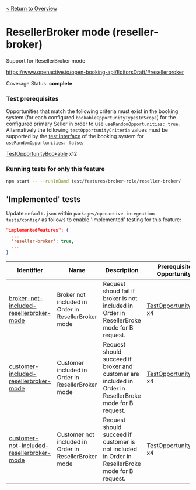 [< Return to Overview](../../README.md)
# ResellerBroker mode (reseller-broker)

Support for ResellerBroker mode


https://www.openactive.io/open-booking-api/EditorsDraft/#resellerbroker

Coverage Status: **complete**
### Test prerequisites
Opportunities that match the following criteria must exist in the booking system (for each configured `bookableOpportunityTypesInScope`) for the configured primary Seller in order to use `useRandomOpportunities: true`. Alternatively the following `testOpportunityCriteria` values must be supported by the [test interface](https://openactive.io/test-interface/) of the booking system for `useRandomOpportunities: false`.

[TestOpportunityBookable](https://openactive.io/test-interface#TestOpportunityBookable) x12


### Running tests for only this feature

```bash
npm start -- --runInBand test/features/broker-role/reseller-broker/
```



## 'Implemented' tests

Update `default.json` within `packages/openactive-integration-tests/config/` as follows to enable 'Implemented' testing for this feature:

```json
"implementedFeatures": {
  ...
  "reseller-broker": true,
  ...
}
```

| Identifier | Name | Description | Prerequisites per Opportunity Type |
|------------|------|-------------|---------------|
| [broker-not-included-resellerbroker-mode](./implemented/broker-not-included-resellerbroker-mode-test.js) | Broker not included in Order in ResellerBroker mode | Request shoud fail if broker is not included in Order in ResellerBroke mode for B request. | [TestOpportunityBookable](https://openactive.io/test-interface#TestOpportunityBookable) x4 |
| [customer-included-resellerbroker-mode](./implemented/customer-included-resellerbroker-mode-test.js) | Customer included in Order in ResellerBroker mode | Request should succeed if broker and customer are included in Order in ResellerBroke mode for B request. | [TestOpportunityBookable](https://openactive.io/test-interface#TestOpportunityBookable) x4 |
| [customer-not-included-resellerbroker-mode](./implemented/customer-not-included-resellerbroker-mode-test.js) | Customer not included in Order in ResellerBroker mode | Request should succeed if customer is not included in Order in ResellerBroke mode for B request. | [TestOpportunityBookable](https://openactive.io/test-interface#TestOpportunityBookable) x4 |


